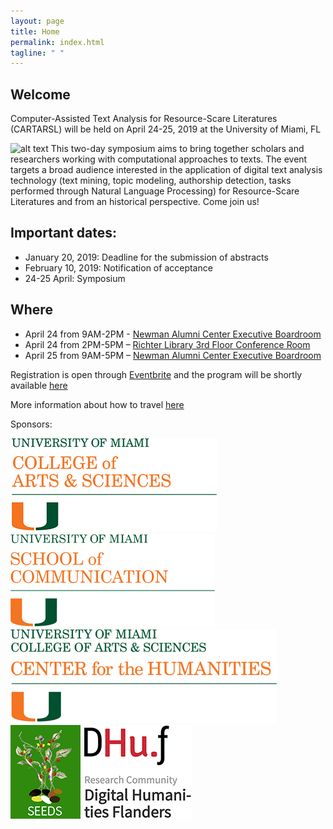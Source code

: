 ```yaml
---
layout: page
title: Home
permalink: index.html
tagline: " "
---
```


## Welcome 

Computer-Assisted Text Analysis for Resource-Scare Literatures (CARTARSL) will be held on 
April 24-25, 2019 at the University of Miami, FL 

![alt text](/CATARSL/img/textViz.png "Logo Title Text 1")
This two-day symposium aims to bring together scholars and researchers working with computational approaches to texts. The event targets a broad audience interested in the application of digital text analysis technology (text mining, topic modeling, authorship detection, tasks performed through Natural Language Processing) for Resource-Scare Literatures and from an historical perspective. Come join us! 

## Important dates: 
- January 20, 2019: Deadline for the submission of abstracts 
- February 10, 2019: Notification of acceptance
- 24-25 April: Symposium

## Where 

  - April 24 from 9AM-2PM - [Newman Alumni Center Executive Boardroom](https://www.google.com/maps/place/Newman+Alumni+Center,+6200+San+Amaro+Dr,+Coral+Gables,+FL+33146/@25.7114757,-80.2858883,17z/data=!3m1!4b1!4m5!3m4!1s0x88d9c7f942144105:0x517a3c76081d14d!8m2!3d25.7114757!4d-80.2836996)
  - April 24 from 2PM-5PM – [Richter Library 3rd Floor Conference Room](https://www.google.com/maps/place/University+of+Miami+Richter+Library/@25.721262,-80.27865,15z/data=!4m2!3m1!1s0x0:0x9a1fae2d87d9c44a?ved=2ahUKEwiv9Zfr0qTgAhVSx1kKHUfSAFMQ_BIwCnoECAYQCA)
  - April 25 from 9AM-5PM – [Newman Alumni Center Executive Boardroom](https://www.google.com/maps/place/Newman+Alumni+Center,+6200+San+Amaro+Dr,+Coral+Gables,+FL+33146/@25.7114757,-80.2858883,17z/data=!3m1!4b1!4m5!3m4!1s0x88d9c7f942144105:0x517a3c76081d14d!8m2!3d25.7114757!4d-80.2836996)
                
Registration is open through [Eventbrite](https://www.eventbrite.com/e/computer-assisted-text-analysis-for-resource-scarce-literatures-symposium-tickets-56126584124) and the program will be shortly available [here](/CATARSL/program/)

More information about how to travel [here](/CATARSL/travel/)

Sponsors: 

<div class="logos">

<img src="img/logo2.png" alt="CAS"/>
<img src="img/logo4.png" alt="School of Communication"/>
<img src="img/logo1.png" alt="CenterHum"/>
</div>
<div class="logos">
<img src="img/logo5.png" alt="SEEDS"/>
<img src="img/logo3.png" alt="DHuF"/>
</div>






 